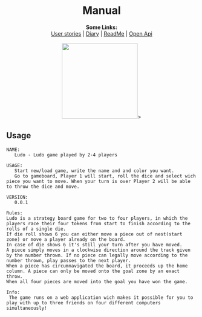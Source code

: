 
<h1 align="center" text="bold">Manual</h1>

<p align="center">
  <b>Some Links:</b><br>
  <a href="https://github.com/PGBFDH18/project-3-ludo-web-app-hackerman_web_page/blob/Aprove-or-die-2/docs/UserStories.md">User stories</a> |
  <a href="https://github.com/PGBFDH18/project-3-ludo-web-app-hackerman_web_page/blob/Aprove-or-die-2/docs/Diary.md">Diary</a> |
  <a href="https://github.com/PGBFDH18/project-3-ludo-web-app-hackerman_web_page/blob/Aprove-or-die-2/docs/README.md">ReadMe</a> |
  <a href="https://github.com/PGBFDH18/project-3-ludo-web-app-hackerman_web_page/blob/Aprove-or-die-2/src/api/LudoGameApi/ludoapi.yaml">Open Api</a>
  <br><br>
  <img src="http://bestanimations.com/Games/Dice/rolling-dice-gif-7.gif" width="200"/>>
</p>


## Usage

```
NAME:
   Ludo - Ludo game played by 2-4 players

USAGE:
   Start new/load game, write the name and and color you want.
   Go to gameboard, Player 1 will start, roll the dice and select wich piece you want to move. When your turn is over Player 2 will be able to throw the dice and move.

VERSION:
   0.0.1

Rules:
Ludo is a strategy board game for two to four players, in which the players race their four tokens from start to finish according to the rolls of a single die.
If die roll shows 6 you can either move a piece out of nest(start zone) or move a player already on the board.
In case of die shows 6 it's still your turn after you have moved.
A piece simply moves in a clockwise direction around the track given by the number thrown. If no piece can legally move according to the number thrown, play passes to the next player.
When a piece has circumnavigated the board, it proceeds up the home column. A piece can only be moved onto the goal zone by an exact throw.
When all four pieces are moved into the goal you have won the game.

Info:
 The game runs on a web application wich makes it possible for you to play with up to three friends on four different computers simultaneously!

```